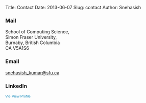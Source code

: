 Title: Contact
Date: 2013-06-07
Slug: contact
Author: Snehasish


### Mail
School of Computing Science,  
Simon Fraser University,  
Burnaby, British Columbia  
CA V5A1S6  

### Email
snehasish_kumar@sfu.ca

### LinkedIn
<a href="http://ca.linkedin.com/pub/snehasish-kumar/51/96b/b9" style="text-decoration:none;"><span style="font: 80% Arial,sans-serif; color:#0783B6;"><img src="http://www.linkedin.com/img/webpromo/btn_in_20x15.png" width="20" height="15" alt="View Snehasish Kumar's LinkedIn profile" style="vertical-align:middle" border="0">View Profile</span></a>


